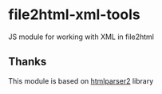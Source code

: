 # file2html-xml-tools
JS module for working with XML in file2html

## Thanks
This module is based on [htmlparser2](https://github.com/fb55/htmlparser2) library
